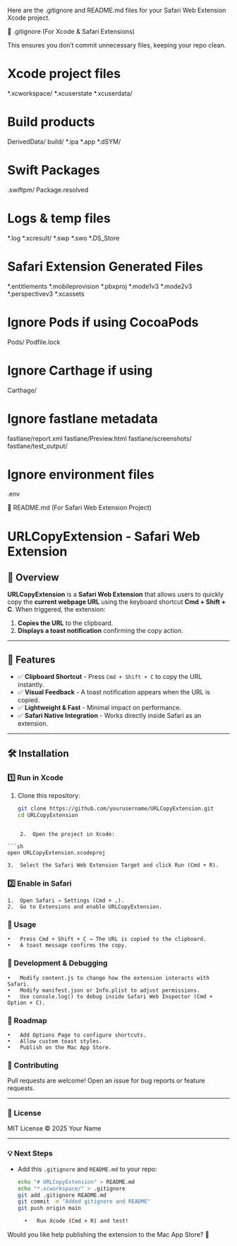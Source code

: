 Here are the .gitignore and README.md files for your Safari Web Extension Xcode project.

📌 .gitignore (For Xcode & Safari Extensions)

This ensures you don’t commit unnecessary files, keeping your repo clean.

# Xcode project files
*.xcworkspace/
*.xcuserstate
*.xcuserdata/

# Build products
DerivedData/
build/
*.ipa
*.app
*.dSYM/

# Swift Packages
.swiftpm/
Package.resolved

# Logs & temp files
*.log
*.xcresult/
*.swp
*.swo
*.DS_Store

# Safari Extension Generated Files
*.entitlements
*.mobileprovision
*.pbxproj
*.mode1v3
*.mode2v3
*.perspectivev3
*.xcassets

# Ignore Pods if using CocoaPods
Pods/
Podfile.lock

# Ignore Carthage if using
Carthage/

# Ignore fastlane metadata
fastlane/report.xml
fastlane/Preview.html
fastlane/screenshots/
fastlane/test_output/

# Ignore environment files
.env

📌 README.md (For Safari Web Extension Project)

# URLCopyExtension - Safari Web Extension

## 📌 Overview
**URLCopyExtension** is a **Safari Web Extension** that allows users to quickly copy the **current webpage URL** using the keyboard shortcut **Cmd + Shift + C**. When triggered, the extension:
1. **Copies the URL** to the clipboard.
2. **Displays a toast notification** confirming the copy action.

---

## 🚀 Features
- ✅ **Clipboard Shortcut** - Press `Cmd + Shift + C` to copy the URL instantly.
- ✅ **Visual Feedback** - A toast notification appears when the URL is copied.
- ✅ **Lightweight & Fast** - Minimal impact on performance.
- ✅ **Safari Native Integration** - Works directly inside Safari as an extension.

---

## 🛠 Installation

### 1️⃣ **Run in Xcode**
1. Clone this repository:
   ```sh
   git clone https://github.com/yourusername/URLCopyExtension.git
   cd URLCopyExtension
```

	2.	Open the project in Xcode:

```sh
open URLCopyExtension.xcodeproj
```


	3.	Select the Safari Web Extension Target and click Run (Cmd + R).

### 2️⃣ Enable in Safari
	1.	Open Safari → Settings (Cmd + ,).
	2.	Go to Extensions and enable URLCopyExtension.

### 🔑 Usage
	•	Press Cmd + Shift + C → The URL is copied to the clipboard.
	•	A toast message confirms the copy.

### 🔧 Development & Debugging
	•	Modify content.js to change how the extension interacts with Safari.
	•	Modify manifest.json or Info.plist to adjust permissions.
	•	Use console.log() to debug inside Safari Web Inspector (Cmd + Option + C).

### 🎯 Roadmap
	•	Add Options Page to configure shortcuts.
	•	Allow custom toast styles.
	•	Publish on the Mac App Store.

### 🤝 Contributing

Pull requests are welcome! Open an issue for bug reports or feature requests.

---

### 📜 License

MIT License © 2025 Your Name

---

### **💡 Next Steps**
- Add this `.gitignore` and `README.md` to your repo:
  ```sh
  echo "# URLCopyExtension" > README.md
  echo "*.xcworkspace/" > .gitignore
  git add .gitignore README.md
  git commit -m "Added gitignore and README"
  git push origin main

	•	Run Xcode (Cmd + R) and test!

Would you like help publishing the extension to the Mac App Store? 🚀